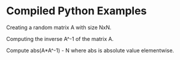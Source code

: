 # Compiled Python Examples

Creating a random matrix A with size NxN.

Computing the inverse A^-1 of the matrix A.

Compute abs(A*A^-1) - N  where abs is absolute value elementwise.